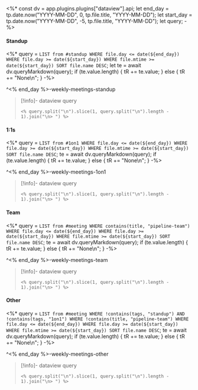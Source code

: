 <%*
const dv = app.plugins.plugins["dataview"].api;
let end_day = tp.date.now("YYYY-MM-DD", 0, tp.file.title, "YYYY-MM-DD");
let start_day = tp.date.now("YYYY-MM-DD", -5, tp.file.title, "YYYY-MM-DD");
let query;
-%>
#### Standup

<%*
query = `
    LIST from #standup
    WHERE file.day <= date(${end_day})
    WHERE file.day >= date(${start_day})
    WHERE file.mtime >= date(${start_day})
    SORT file.name DESC
`;
let te = await dv.queryMarkdown(query);
if (te.value.length) {
    tR += te.value;
} else {
    tR += "None\n";
}
-%>

^<% end_day %>-weekly-meetings-standup

> [!info]- dataview query
> ```
> <% query.split("\n").slice(1, query.split("\n").length - 1).join("\n> ") %>
> ```

#### 1:1s

<%*
query = `
    LIST from #1on1
    WHERE file.day <= date(${end_day})
    WHERE file.day >= date(${start_day})
    WHERE file.mtime >= date(${start_day})
    SORT file.name DESC
`;
te = await dv.queryMarkdown(query);
if (te.value.length) {
    tR += te.value;
} else {
    tR += "None\n";
}
-%>

^<% end_day %>-weekly-meetings-1on1

> [!info]- dataview query
> ```
> <% query.split("\n").slice(1, query.split("\n").length - 1).join("\n> ") %>
> ```

#### Team

<%*
query = `
    LIST from #meeting
    WHERE contains(title, "pipeline-team")
    WHERE file.day <= date(${end_day})
    WHERE file.day >= date(${start_day})
    WHERE file.mtime >= date(${start_day})
    SORT file.name DESC
`;
te = await dv.queryMarkdown(query);
if (te.value.length) {
    tR += te.value;
} else {
    tR += "None\n";
}
-%>

^<% end_day %>-weekly-meetings-team

> [!info]- dataview query
> ```
> <% query.split("\n").slice(1, query.split("\n").length - 1).join("\n> ") %>
> ```

#### Other

<%*
query = `
    LIST from #meeting
    WHERE !contains(tags, "standup") AND !contains(tags, "1on1")
    WHERE !contains(title, "pipeline-team")
    WHERE file.day <= date(${end_day})
    WHERE file.day >= date(${start_day})
    WHERE file.mtime >= date(${start_day})
    SORT file.name DESC
`;
te = await dv.queryMarkdown(query);
if (te.value.length) {
    tR += te.value;
} else {
    tR += "None\n";
}
-%>

^<% end_day %>-weekly-meetings-other

> [!info]- dataview query
> ```
> <% query.split("\n").slice(1, query.split("\n").length - 1).join("\n> ") %>
> ```